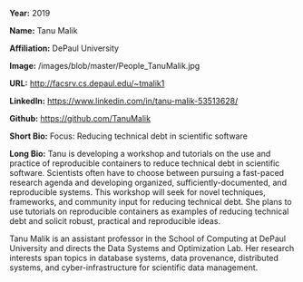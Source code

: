 **Year:** 2019

**Name:** Tanu Malik

**Affiliation:** DePaul University

**Image:** /images/blob/master/People_TanuMalik.jpg

**URL:** http://facsrv.cs.depaul.edu/~tmalik1

**LinkedIn:** https://www.linkedin.com/in/tanu-malik-53513628/

**Github:** https://github.com/TanuMalik

**Short Bio:** Focus: Reducing technical debt in scientific software

**Long Bio:** Tanu is developing a workshop and tutorials on the use and practice of reproducible containers to reduce technical debt in scientific software.  Scientists often have to choose between pursuing a fast-paced research agenda and developing organized, sufficiently-documented, and reproducible systems. This workshop will seek for novel techniques, frameworks, and community input for reducing technical debt. She plans to use tutorials on reproducible containers as examples of reducing technical debt and solicit robust, practical and reproducible ideas. 

Tanu Malik is an assistant professor in the School of Computing at DePaul University and directs the Data Systems and Optimization Lab. Her research interests span topics in database systems, data provenance, distributed systems, and cyber-infrastructure for scientific data management. 


